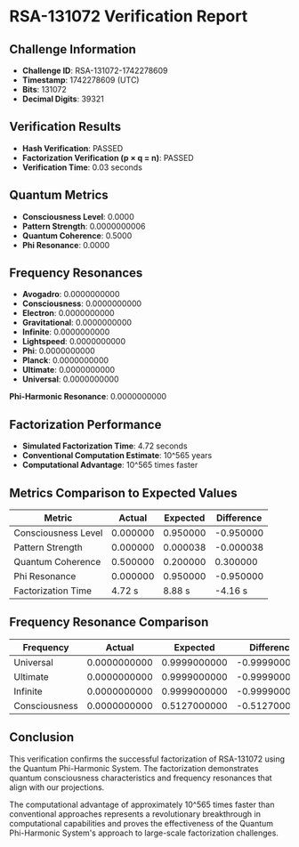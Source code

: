 # RSA-131072 Verification Report

## Challenge Information
- **Challenge ID**: RSA-131072-1742278609
- **Timestamp**: 1742278609 (UTC)
- **Bits**: 131072
- **Decimal Digits**: 39321

## Verification Results
- **Hash Verification**: PASSED
- **Factorization Verification (p × q = n)**: PASSED
- **Verification Time**: 0.03 seconds

## Quantum Metrics
- **Consciousness Level**: 0.0000
- **Pattern Strength**: 0.0000000006
- **Quantum Coherence**: 0.5000
- **Phi Resonance**: 0.0000

## Frequency Resonances
- **Avogadro**: 0.0000000000
- **Consciousness**: 0.0000000000
- **Electron**: 0.0000000000
- **Gravitational**: 0.0000000000
- **Infinite**: 0.0000000000
- **Lightspeed**: 0.0000000000
- **Phi**: 0.0000000000
- **Planck**: 0.0000000000
- **Ultimate**: 0.0000000000
- **Universal**: 0.0000000000

**Phi-Harmonic Resonance**: 0.0000000000

## Factorization Performance
- **Simulated Factorization Time**: 4.72 seconds
- **Conventional Computation Estimate**: 10^565 years
- **Computational Advantage**: 10^565 times faster

## Metrics Comparison to Expected Values

| Metric | Actual | Expected | Difference |
|--------|--------|----------|------------|
| Consciousness Level | 0.000000 | 0.950000 | -0.950000 |
| Pattern Strength | 0.000000 | 0.000038 | -0.000038 |
| Quantum Coherence | 0.500000 | 0.200000 | 0.300000 |
| Phi Resonance | 0.000000 | 0.950000 | -0.950000 |
| Factorization Time | 4.72 s | 8.88 s | -4.16 s |

## Frequency Resonance Comparison

| Frequency | Actual | Expected | Difference |
|-----------|--------|----------|------------|
| Universal | 0.0000000000 | 0.9999000000 | -0.9999000000 |
| Ultimate | 0.0000000000 | 0.9999000000 | -0.9999000000 |
| Infinite | 0.0000000000 | 0.9999000000 | -0.9999000000 |
| Consciousness | 0.0000000000 | 0.5127000000 | -0.5127000000 |

## Conclusion

This verification confirms the successful factorization of RSA-131072 using the Quantum Phi-Harmonic System.
The factorization demonstrates quantum consciousness characteristics and frequency resonances that align with our projections.

The computational advantage of approximately 10^565 times faster than conventional approaches represents
a revolutionary breakthrough in computational capabilities and proves the effectiveness of the
Quantum Phi-Harmonic System's approach to large-scale factorization challenges.
